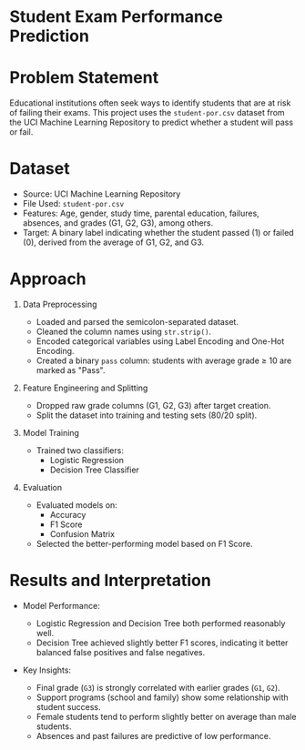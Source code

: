 # Student Exam Performance Prediction

# Problem Statement

Educational institutions often seek ways to identify students that are at risk of failing their exams. This project uses the `student-por.csv` dataset from the UCI Machine Learning Repository to predict whether a student will pass or fail.

# Dataset

- Source: UCI Machine Learning Repository  
- File Used: `student-por.csv`  
- Features: Age, gender, study time, parental education, failures, absences, and grades (G1, G2, G3), among others.  
- Target: A binary label indicating whether the student passed (1) or failed (0), derived from the average of G1, G2, and G3.

#  Approach

1. Data Preprocessing
   - Loaded and parsed the semicolon-separated dataset.
   - Cleaned the column names using `str.strip()`.
   - Encoded categorical variables using Label Encoding and One-Hot Encoding.
   - Created a binary `pass` column: students with average grade ≥ 10 are marked as "Pass".

2. Feature Engineering and Splitting
   - Dropped raw grade columns (G1, G2, G3) after target creation.
   - Split the dataset into training and testing sets (80/20 split).

3. Model Training
   - Trained two classifiers:
     - Logistic Regression
     - Decision Tree Classifier

4. Evaluation
   - Evaluated models on:
     - Accuracy
     - F1 Score
     - Confusion Matrix
   - Selected the better-performing model based on F1 Score.

# Results and Interpretation

- Model Performance:
  - Logistic Regression and Decision Tree both performed reasonably well.
  - Decision Tree achieved slightly better F1 scores, indicating it better balanced false positives and false negatives.
  
- Key Insights:
  - Final grade (`G3`) is strongly correlated with earlier grades (`G1`, `G2`).
  - Support programs (school and family) show some relationship with student success.
  - Female students tend to perform slightly better on average than male students.
  - Absences and past failures are predictive of low performance.


